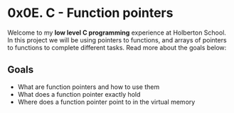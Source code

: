 # 0x0E. C - Function pointers

Welcome to my  **low level C programming** experience at Holberton School. In this project we will be using pointers to functions, and arrays of pointers to functions to complete different tasks. Read more about the goals below:


## Goals
-   What are function pointers and how to use them
-   What does a function pointer exactly hold
-   Where does a function pointer point to in the virtual memory




